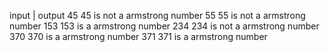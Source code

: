 
input   |  output 
45        45 is not a armstrong number
55        55 is not a armstrong number
153      153 is  a armstrong number
234       234 is not a armstrong number
370      370 is  a armstrong number
371       371 is  a armstrong number






